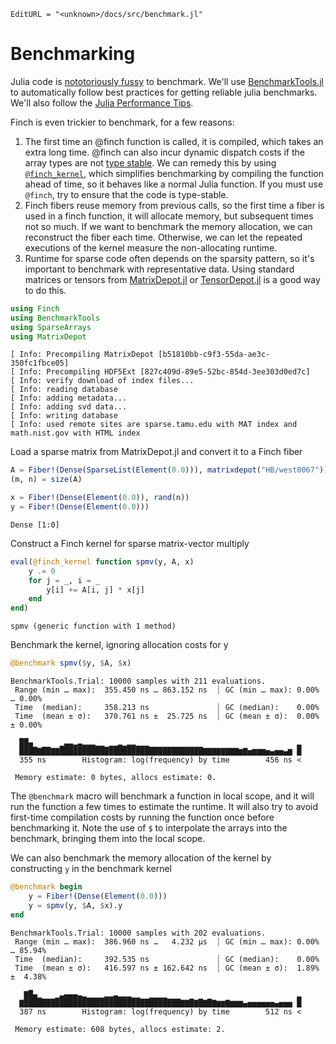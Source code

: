 ```@meta
EditURL = "<unknown>/docs/src/benchmark.jl"
```

# Benchmarking

Julia code is [nototoriously
fussy](https://github.com/JuliaCI/BenchmarkTools.jl#why-does-this-package-exist)
to benchmark.
We'll use [BenchmarkTools.jl](https://github.com/JuliaCI/BenchmarkTools.jl)
to automatically follow best practices for getting reliable julia benchmarks. We'll also
follow the [Julia Performance Tips](https://docs.julialang.org/en/v1/manual/performance-tips/).

Finch is even trickier to benchmark, for a few reasons:
1. The first time an @finch function is called, it is compiled, which takes an
   extra long time. @finch can also incur dynamic dispatch costs if the array
   types are not [type
   stable](https://docs.julialang.org/en/v1/manual/faq/#man-type-stability). We
   can remedy this by using [`@finch_kernel`](@ref), which simplifies
   benchmarking by compiling the function ahead of time, so it behaves like a
   normal Julia function. If you must use `@finch`, try to ensure that the code
   is type-stable.
2. Finch fibers reuse memory from previous calls, so the first time a fiber is
   used in a finch function, it will allocate memory, but subsequent times not so
   much. If we want to benchmark the memory allocation, we can reconstruct the
   fiber each time. Otherwise, we can let the repeated executions of the kernel
   measure the non-allocating runtime.
3. Runtime for sparse code often depends on the sparsity pattern, so it's
   important to benchmark with representative data. Using standard matrices or tensors from
   [MatrixDepot.jl](https://github.com/JuliaLinearAlgebra/MatrixDepot.jl) or
   [TensorDepot.jl](https://github.com/willow-ahrens/TensorDepot.jl) is a good
   way to do this.

````julia
using Finch
using BenchmarkTools
using SparseArrays
using MatrixDepot
````

````
[ Info: Precompiling MatrixDepot [b51810bb-c9f3-55da-ae3c-350fc1fbce05]
[ Info: Precompiling HDF5Ext [827c409d-89e5-52bc-854d-3ee303d0ed7c]
[ Info: verify download of index files...
[ Info: reading database
[ Info: adding metadata...
[ Info: adding svd data...
[ Info: writing database
[ Info: used remote sites are sparse.tamu.edu with MAT index and math.nist.gov with HTML index

````

Load a sparse matrix from MatrixDepot.jl and convert it to a Finch fiber

````julia
A = Fiber!(Dense(SparseList(Element(0.0))), matrixdepot("HB/west0067"))
(m, n) = size(A)

x = Fiber!(Dense(Element(0.0)), rand(n))
y = Fiber!(Dense(Element(0.0)))
````

````
Dense [1:0]
````

Construct a Finch kernel for sparse matrix-vector multiply

````julia
eval(@finch_kernel function spmv(y, A, x)
    y .= 0
    for j = _, i = _
        y[i] += A[i, j] * x[j]
    end
end)
````

````
spmv (generic function with 1 method)
````

Benchmark the kernel, ignoring allocation costs for y

````julia
@benchmark spmv($y, $A, $x)
````

````
BenchmarkTools.Trial: 10000 samples with 211 evaluations.
 Range (min … max):  355.450 ns … 863.152 ns  ┊ GC (min … max): 0.00% … 0.00%
 Time  (median):     358.213 ns               ┊ GC (median):    0.00%
 Time  (mean ± σ):   370.761 ns ±  25.725 ns  ┊ GC (mean ± σ):  0.00% ± 0.00%

  ██▄      ▁▃▃▂▃▂▂▂▁▁ ▁▁▂▁▂▂▁▁▁                                 ▂
  ████▇██▇▇████████████████████████████████▇▇▇▇▇▇▇▇▆▇▅▆▆▆▅▄▅▅▄▆ █
  355 ns        Histogram: log(frequency) by time        456 ns <

 Memory estimate: 0 bytes, allocs estimate: 0.
````

The `@benchmark` macro will benchmark a function in local scope, and it will run
the function a few times to estimate the runtime. It will also try to avoid
first-time compilation costs by running the function once before benchmarking
it. Note the use of `$` to interpolate the arrays into the benchmark, bringing
them into the local scope.

We can also benchmark the memory allocation of the kernel by constructing `y` in the
benchmark kernel

````julia
@benchmark begin
    y = Fiber!(Dense(Element(0.0)))
    y = spmv(y, $A, $x).y
end
````

````
BenchmarkTools.Trial: 10000 samples with 202 evaluations.
 Range (min … max):  386.960 ns …   4.232 μs  ┊ GC (min … max): 0.00% … 85.94%
 Time  (median):     392.535 ns               ┊ GC (median):    0.00%
 Time  (mean ± σ):   416.597 ns ± 162.642 ns  ┊ GC (mean ± σ):  1.89% ±  4.38%

   ▇█▄▁   ▁▃▄▄▄▃▂▁▁▁▁▂▂▃▂▂▂▁▁  ▁▁▁▁                             ▂
  ▇███████████████████████████████████▇▇█▇█▇█▇▆▆▇▆▆▆▄▅▅▅▅▅▅▄▅▅▅ █
  387 ns        Histogram: log(frequency) by time        512 ns <

 Memory estimate: 608 bytes, allocs estimate: 2.
````

